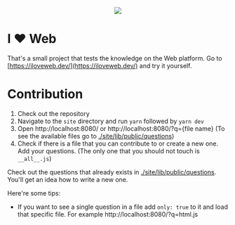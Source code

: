 <p align="center">
  <img src="https://iloveweb.dev/imgs/ogimage.png">
</p>

# I ❤️ Web

That's a small project that tests the knowledge on the Web platform. Go to [https://iloveweb.dev/](https://iloveweb.dev/) and try it yourself.

# Contribution

1. Check out the repository
2. Navigate to the `site` directory and run `yarn` followed by `yarn dev`
3. Open http://localhost:8080/ or http://localhost:8080/?q={file name} (To see the available files go to [./site/lib/public/questions](./site/lib/public/questions))
4. Check if there is a file that you can contribute to or create a new one. Add your questions. (The only one that you should not touch is `__all__.js`)

Check out the questions that already exists in [./site/lib/public/questions](./site/lib/public/questions). You'll get an idea how to write a new one.

Here're some tips:

* If you want to see a single question in a file add `only: true` to it and load that specific file. For example http://localhost:8080/?q=html.js